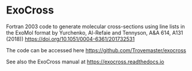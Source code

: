 # ExoCross
Fortran 2003 code to generate molecular cross-sections using line lists in the ExoMol format by Yurchenko, Al-Refaie and Tennyson, A&A 614, A131 (2018)) https://doi.org/10.1051/0004-6361/201732531

The code can be accessed here https://github.com/Trovemaster/exocross

See also the ExoCross manual at https://exocross.readthedocs.io
